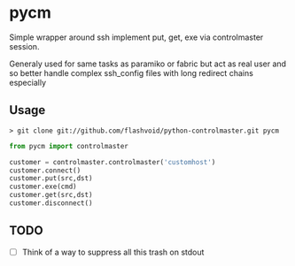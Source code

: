 # pycm

Simple wrapper around ssh implement put, get, exe via controlmaster session.

Generaly used for same tasks as paramiko or fabric
but act as real user and so better handle complex ssh_config files
with long redirect chains especially

## Usage

```console
> git clone git://github.com/flashvoid/python-controlmaster.git pycm
```

```python
from pycm import controlmaster

customer = controlmaster.controlmaster('customhost')
customer.connect()
customer.put(src,dst)
customer.exe(cmd)
customer.get(src,dst)
customer.disconnect()
```

## TODO

- [ ] Think of a way to suppress all this trash on stdout
